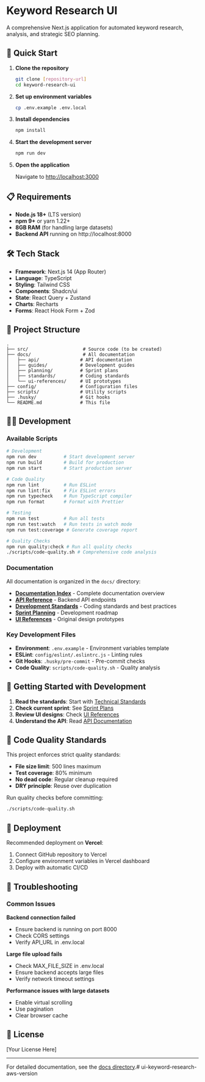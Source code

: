 # Keyword Research UI

A comprehensive Next.js application for automated keyword research, analysis, and strategic SEO planning.

## 🚀 Quick Start

1. **Clone the repository**
   ```bash
   git clone [repository-url]
   cd keyword-research-ui
   ```

2. **Set up environment variables**
   ```bash
   cp .env.example .env.local
   ```

3. **Install dependencies**
   ```bash
   npm install
   ```

4. **Start the development server**
   ```bash
   npm run dev
   ```

5. **Open the application**
   
   Navigate to [http://localhost:3000](http://localhost:3000)

## 📋 Requirements

- **Node.js 18+** (LTS version)
- **npm 9+** or yarn 1.22+
- **8GB RAM** (for handling large datasets)
- **Backend API** running on http://localhost:8000

## 🛠️ Tech Stack

- **Framework**: Next.js 14 (App Router)
- **Language**: TypeScript
- **Styling**: Tailwind CSS
- **Components**: Shadcn/ui
- **State**: React Query + Zustand
- **Charts**: Recharts
- **Forms**: React Hook Form + Zod

## 📁 Project Structure

```
.
├── src/                    # Source code (to be created)
├── docs/                   # All documentation
│   ├── api/               # API documentation
│   ├── guides/            # Development guides
│   ├── planning/          # Sprint plans
│   ├── standards/         # Coding standards
│   └── ui-references/     # UI prototypes
├── config/                # Configuration files
├── scripts/               # Utility scripts
├── .husky/                # Git hooks
└── README.md              # This file
```

## 🧑‍💻 Development

### Available Scripts

```bash
# Development
npm run dev          # Start development server
npm run build        # Build for production
npm run start        # Start production server

# Code Quality
npm run lint         # Run ESLint
npm run lint:fix     # Fix ESLint errors
npm run typecheck    # Run TypeScript compiler
npm run format       # Format with Prettier

# Testing
npm run test         # Run all tests
npm run test:watch   # Run tests in watch mode
npm run test:coverage # Generate coverage report

# Quality Checks
npm run quality:check # Run all quality checks
./scripts/code-quality.sh # Comprehensive code analysis
```

### Documentation

All documentation is organized in the `docs/` directory:

- **[Documentation Index](./docs/README.md)** - Complete documentation overview
- **[API Reference](./docs/api/API_DOCUMENTATION.md)** - Backend API endpoints
- **[Development Standards](./docs/standards/)** - Coding standards and best practices
- **[Sprint Planning](./docs/planning/)** - Development roadmap
- **[UI References](./docs/ui-references/)** - Original design prototypes

### Key Development Files

- **Environment**: `.env.example` - Environment variables template
- **ESLint**: `config/eslint/.eslintrc.js` - Linting rules
- **Git Hooks**: `.husky/pre-commit` - Pre-commit checks
- **Code Quality**: `scripts/code-quality.sh` - Quality analysis

## 🚀 Getting Started with Development

1. **Read the standards**: Start with [Technical Standards](./docs/standards/TECHNICAL_STANDARDS.md)
2. **Check current sprint**: See [Sprint Plans](./docs/planning/sprints/)
3. **Review UI designs**: Check [UI References](./docs/ui-references/)
4. **Understand the API**: Read [API Documentation](./docs/api/API_DOCUMENTATION.md)

## 📏 Code Quality Standards

This project enforces strict quality standards:
- **File size limit**: 500 lines maximum
- **Test coverage**: 80% minimum
- **No dead code**: Regular cleanup required
- **DRY principle**: Reuse over duplication

Run quality checks before committing:
```bash
./scripts/code-quality.sh
```

## 🚀 Deployment

Recommended deployment on **Vercel**:

1. Connect GitHub repository to Vercel
2. Configure environment variables in Vercel dashboard
3. Deploy with automatic CI/CD

## 🐛 Troubleshooting

### Common Issues

**Backend connection failed**
- Ensure backend is running on port 8000
- Check CORS settings
- Verify API_URL in .env.local

**Large file upload fails**
- Check MAX_FILE_SIZE in .env.local
- Ensure backend accepts large files
- Verify network timeout settings

**Performance issues with large datasets**
- Enable virtual scrolling
- Use pagination
- Clear browser cache

## 📄 License

[Your License Here]

---

For detailed documentation, see the [docs directory](./docs/README.md).# ui-keyword-research-aws-version
